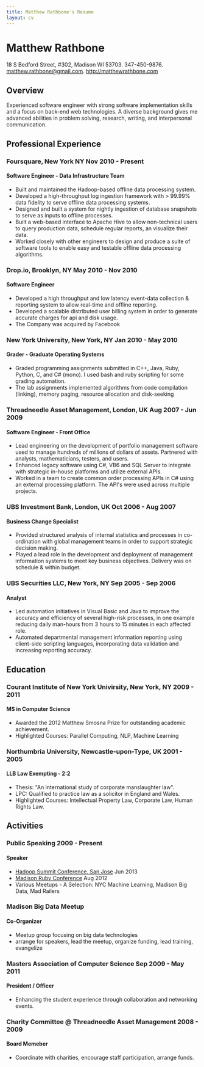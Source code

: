 ```yaml
---
title: Matthew Rathbone's Resume
layout: cv
---
```


# Matthew Rathbone
<span class="subtitle">18 S Bedford Street, #302, Madison WI 53703. 347-450-9876. matthew.rathbone@gmail.com. <a href="http://matthewrathbone.com">http://matthewrathbone.com</a></span>

## Overview

Experienced software engineer with strong software implementation skills and a focus on back-end web technologies. A diverse background gives me advanced abilities in problem solving, research, writing, and interpersonal communication.



## Professional Experience

### Foursquare, New York NY <span class="date">Nov 2010 - Present</span>
#### Software Engineer - Data Infrastructure Team

- Built and maintained the Hadoop-based offline data processing system.
- Developed a high-throughput log ingestion framework with > 99.99% data fidelity to serve offline data processing systems.
- Designed and built a system for nightly ingestion of database snapshots to serve as inputs to offline processes.
- Built a web-based interface to Apache Hive to allow non-technical users to query production data, schedule regular reports, an visualize their data.
- Worked closely with other engineers to design and produce a suite of software tools to enable easy and testable offline data processing algorithms.

### Drop.io, Brooklyn, NY <span class="date">May 2010 - Nov 2010</span>
#### Software Engineer

- Developed a high throughput and low latency event-data collection & reporting system to allow real-time and offline reporting.
- Developed a scalable distributed user billing system in order to generate accurate charges for api and disk usage.
- The Company was acquired by Facebook

### New York University, New York, NY <span class="date">Jan 2010 - May 2010</span>
#### Grader - Graduate Operating Systems

- Graded programming assignments submitted in C++, Java, Ruby, Python, C, and C# (mono). I used bash and ruby scripting for some grading automation.
- The lab assignments implemented algorithms from code compilation (linking), memory paging, resource allocation and disk-seeking

### Threadneedle Asset Management, London, UK <span class="date">Aug 2007 - Jun 2009</span>
#### Software Engineer - Front Office

- Lead engineering on the development of portfolio management software used to manage hundreds of millions of dollars of assets. Partnered with analysts, mathematicians, testers, and users.
- Enhanced legacy software using C#, VB6 and SQL Server to integrate with strategic in-house platforms and utilize external APIs.
- Worked in a team to create common order processing APIs in C# using an external processing platform. The API's were used across multiple projects.

### UBS Investment Bank, London, UK <span class="date">Oct 2006 - Aug 2007</span>
#### Business Change Specialist

- Provided structured analysis of internal statistics and processes in co-ordination with global management teams in order to support strategic decision making.
- Played a lead role in the development and deployment of management information systems to meet key business objectives. Delivery was on schedule & within budget.

### UBS Securities LLC, New York, NY <span class="date">Sep 2005 - Sep 2006</span>
#### Analyst

- Led automation initiatives in Visual Basic and Java to improve the accuracy and efficiency of several high-risk processes, in one example reducing daily man-hours from 3 hours to 15 minutes in each affected role.
- Automated departmental management information reporting using client-side scripting languages, incorporating data validation and increasing reporting accuracy.


## Education

### Courant Institute of New York Univirsity, New York, NY <span class="date">2009 - 2011</span>
#### MS in Computer Science

- Awarded the 2012 Matthew Smosna Prize for outstanding academic achievement.
- Highlighted Courses: Parallel Computing, NLP, Machine Learning

### Northumbria University, Newcastle-upon-Type, UK <span class="date">2001 - 2005</span>
#### LLB Law Exempting - 2:2

- Thesis: "An international study of corporate manslaughter law".
- LPC: Qualified to practice law as a solicitor in England and Wales.
- Highlighted Courses: Intellectual Property Law, Corporate Law, Human Rights Law.


## Activities

### Public Speaking <span class="date">2009 - Present</span>
#### Speaker

- [Hadoop Summit Conference, San Jose][hadoop-summit] <span class="date">Jun 2013</span>
- [Madison Ruby Conference][madison-ruby] <span class="date">Aug 2012</span>
- Various Meetups - A Selection: NYC Machine Learning, Madison Big Data, Mad Railers

### Madison Big Data Meetup <span class="date"></span>
#### Co-Organizer

- Meetup group focusing on big data technologies
- arrange for speakers, lead the meetup, organize funding, lead training, evangelize

### Masters Association of Computer Science <span class="date">Sep 2009 - May 2011</span>
#### President / Officer

- Enhancing the student experience through collaboration and networking events.

### Charity Committee @ Threadneedle Asset Management <span class="date">2008 - 2009</span>
#### Board Memeber

- Coordinate with charities, encourage staff participation, arrange funds.


[me]:http://matthewrathbone.com
[hadoop-summit]:http://www.youtube.com/watch?v=V07Kuo41A8M
[madison-ruby]:http://www.youtube.com/watch?v=jCzTD2Fpb-Y